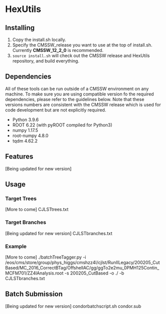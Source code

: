 # HexUtils

## Installing

1. Copy the install.sh locally.
2. Specify the CMSSW_release you want to use at the top of install.sh. Currently **CMSSW_12_2_0** is recommended.
3. ```source install.sh``` will check out the CMSSW release and HexUtils repository, and build everything.

## Dependencies

All of these tools can be run outside of a CMSSW environment on any machine. To make sure you are using compatible version fo the required dependencies, please refer to the guidelines below. Note that these versions numbers are consistent with the CMSSW release which is used for code development but are not explicitly required. 

- Python 3.9.6
- ROOT 6.22 (with pyROOT compiled for Python3)
- numpy 1.17.5
- root-numpy 4.8.0
- tqdm 4.62.2

## Features

[Being updated for new version]

## Usage

### Target Trees

[More to come]
CJLSTtrees.txt

### Target Branches

[Being updated for new version]
CJLSTbranches.txt

### Example

[More to come]
./batchTreeTagger.py -i /eos/cms/store/group/phys_higgs/cmshzz4l/cjlst/RunIILegacy/200205_CutBased/MC_2016_CorrectBTag/OffshellAC/gg/ggTo2e2mu_0PMH125Contin_MCFM701/ZZ4lAnalysis.root -s 200205_CutBased -o ./ -b CJLSTbranches.txt

## Batch Submission

[Being updated for new version]
condorbatchscript.sh
condor.sub
